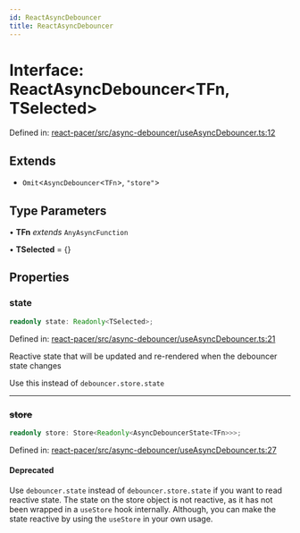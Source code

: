 ```yaml
---
id: ReactAsyncDebouncer
title: ReactAsyncDebouncer
---
```


<!-- DO NOT EDIT: this page is autogenerated from the type comments -->

# Interface: ReactAsyncDebouncer\<TFn, TSelected\>

Defined in: [react-pacer/src/async-debouncer/useAsyncDebouncer.ts:12](https://github.com/TanStack/pacer/blob/main/packages/react-pacer/src/async-debouncer/useAsyncDebouncer.ts#L12)

## Extends

- `Omit`\<`AsyncDebouncer`\<`TFn`\>, `"store"`\>

## Type Parameters

• **TFn** *extends* `AnyAsyncFunction`

• **TSelected** = \{\}

## Properties

### state

```ts
readonly state: Readonly<TSelected>;
```

Defined in: [react-pacer/src/async-debouncer/useAsyncDebouncer.ts:21](https://github.com/TanStack/pacer/blob/main/packages/react-pacer/src/async-debouncer/useAsyncDebouncer.ts#L21)

Reactive state that will be updated and re-rendered when the debouncer state changes

Use this instead of `debouncer.store.state`

***

### ~~store~~

```ts
readonly store: Store<Readonly<AsyncDebouncerState<TFn>>>;
```

Defined in: [react-pacer/src/async-debouncer/useAsyncDebouncer.ts:27](https://github.com/TanStack/pacer/blob/main/packages/react-pacer/src/async-debouncer/useAsyncDebouncer.ts#L27)

#### Deprecated

Use `debouncer.state` instead of `debouncer.store.state` if you want to read reactive state.
The state on the store object is not reactive, as it has not been wrapped in a `useStore` hook internally.
Although, you can make the state reactive by using the `useStore` in your own usage.
